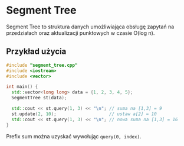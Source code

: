 # Segment Tree

Segment Tree to struktura danych umożliwiająca obsługę zapytań na przedziałach
oraz aktualizacji punktowych w czasie O(log n).

## Przykład użycia

```cpp
#include "segment_tree.cpp"
#include <iostream>
#include <vector>

int main() {
  std::vector<long long> data = {1, 2, 3, 4, 5};
  SegmentTree st(data);

  std::cout << st.query(1, 3) << "\n"; // suma na [1,3] = 9
  st.update(2, 10);                    // ustaw a[2] = 10
  std::cout << st.query(1, 3) << "\n"; // nowa suma na [1,3] = 16
}
```

Prefix sum można uzyskać wywołując `query(0, index)`.

